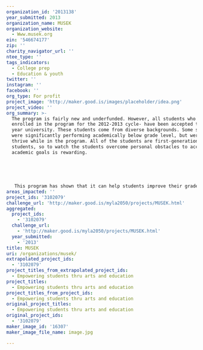 ```yaml
---
organization_id: '2013138'
year_submitted: 2013
organization_name: MUSEK
organization_website:
  - Www.musek.org
ein: '546674177'
zip: ''
charity_navigator_url: ''
ntee_type: ''
tags_indicators:
  - College prep
  - Education & youth
twitter: ''
instagram: ''
facebook: ''
org_type: For profit
project_image: 'http://maker.good.is/images/placeholder/idea.png'
project_video: ''
org_summary: >-
  The program is fairly new and underfunded. However, all students who have been
  enrolled in the program for the 2012-2013 cycle- have been accepted to a 4
  year university. These students come from diverse backgrounds. Some students
  were significantly performing academically below grade level, but were able to
  thrive while in the program. All of the students are first-generation college
  students, so to watch the students overcome personal obstacles to accomplish
  academic goals is rewarding. 
   
   
   
   
   
   This program has shown that it can help students improve their grades by empowering with tools that inspire critical thinking, focus, and organization. Implementing this curriculum has definitely motivated my students to pursue higher education. Not only are they thinking about college but they now understand the skills they must develop to get into college and to succeed in college.
areas_impacted: ''
project_ids: '3102079'
challenge_url: 'http://maker.good.is/myla2050/projects/MUSEK.html'
aggregated:
  project_ids:
    - '3102079'
  challenge_url:
    - 'http://maker.good.is/myla2050/projects/MUSEK.html'
  year_submitted:
    - '2013'
title: MUSEK
uri: /organizations/musek/
extrapolated_project_ids:
  - '3102079'
project_titles_from_extrapolated_project_ids:
  - Empowering students thru arts and education
project_titles:
  - Empowering students thru arts and education
project_titles_from_project_ids:
  - Empowering students thru arts and education
original_project_titles:
  - Empowering students thru arts and education
original_project_ids:
  - '3102079'
maker_image_id: '16307'
maker_image_file_name: image.jpg

---
```

